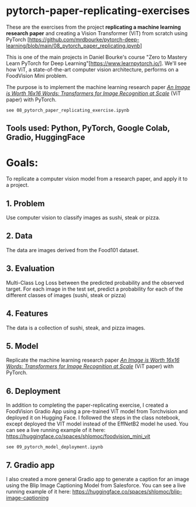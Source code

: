 # pytorch-paper-replicating-exercises
These are the exercises from the project **replicating a machine learning research paper** and creating a Vision Transformer (ViT) from scratch using PyTorch [https://github.com/mrdbourke/pytorch-deep-learning/blob/main/08_pytorch_paper_replicating.ipynb]

This is one of the main projects in Daniel Bourke's course  "Zero to Mastery Learn PyTorch for Deep Learning"[https://www.learnpytorch.io/].
We'll see how ViT, a state-of-the-art computer vision architecture, performs on a FoodVision Mini problem.

The purpose is to implement the machine learning research paper [*An Image is Worth 16x16 Words: Transformers for Image Recognition at Scale*](https://arxiv.org/abs/2010.11929)  (ViT paper) with PyTorch.

    see 08_pytorch_paper_replicating_exercise.ipynb

## Tools used: Python, PyTorch, Google Colab, Gradio, HuggingFace

# Goals: 
To replicate a computer vision model from a research paper, and apply it to a project.

## 1. Problem
Use computer vision to classify images as sushi, steak or pizza.

## 2. Data
The data are images derived from the Food101 dataset.

## 3. Evaluation
Multi-Class Log Loss between the predicted probability and the observed target. For each image in the test set, predict a probability for each of the different classes of images (sushi, steak or pizza)

## 4. Features
The data is a collection of sushi, steak, and pizza images.

## 5. Model
Replicate the machine learning research paper [*An Image is Worth 16x16 Words: Transformers for Image Recognition at Scale*](https://arxiv.org/abs/2010.11929)  (ViT paper) with PyTorch.

## 6. Deployment
In addition to completing the paper-replicating exercise, I created a FoodVision Gradio App using a pre-trained ViT model from Torchvision and deployed it on Hugging Face.  I followed the steps in the class notebook, except deployed the VIT model instead of the EffNetB2 model he used. You can see a live running example of it here: https://huggingface.co/spaces/shlomoc/foodvision_mini_vit

    see 09_pytorch_model_deployment.ipynb

## 7. Gradio app
I also created a more general Gradio app to generate a caption for an image using the Blip Image Captioning Model from Salesforce.  You can see a live running example of it here: https://huggingface.co/spaces/shlomoc/blip-image-captioning

